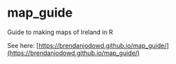 # map_guide
Guide to making maps of Ireland in R

See here: [https://brendanjodowd.github.io/map_guide/](https://brendanjodowd.github.io/map_guide/)
